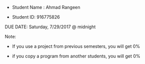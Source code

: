 - Student Name : Ahmad Rangeen

- Student ID: 916775826

DUE DATE: Saturday, 7/29/2017 @ midnight


Note:

* If you use a project from previous semesters, you will get 0% 

* if you copy a program from another students, you will get 0%

